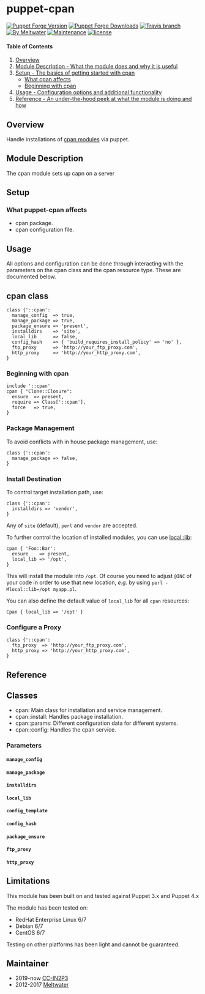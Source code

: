 # puppet-cpan

[![Puppet Forge Version](http://img.shields.io/puppetforge/v/meltwater/cpan.svg)](https://forge.puppetlabs.com/meltwater/cpan)
[![Puppet Forge Downloads](http://img.shields.io/puppetforge/dt/meltwater/cpan.svg)](https://forge.puppetlabs.com/meltwater/cpan)
[![Travis branch](https://img.shields.io/travis/meltwater/puppet-cpan/master.svg)](https://travis-ci.org/meltwater/puppet-cpan)
[![By Meltwater](https://img.shields.io/badge/by-meltwater-28bbbb.svg)](http://underthehood.meltwater.com/)
[![Maintenance](https://img.shields.io/maintenance/yes/2016.svg)](https://github.com/meltwater/puppet-cpan/commits/master)
[![license](https://img.shields.io/github/license/meltwater/puppet-cpan.svg)](https://github.com/meltwater/puppet-cpan/blob/master/LICENSE)

#### Table of Contents

1. [Overview](#overview)
2. [Module Description - What the module does and why it is useful](#module-description)
3. [Setup - The basics of getting started with cpan](#setup)
    * [What cpan affects](#what-cpan-affects)
    * [Beginning with cpan](#beginning-with-cpan)
4. [Usage - Configuration options and additional functionality](#usage)
5. [Reference - An under-the-hood peek at what the module is doing and how](#reference)

## Overview

Handle installations of [cpan modules](http://www.cpan.org/modules/) via puppet.

## Module Description
The cpan module sets up capn on a server

## Setup

### What puppet-cpan affects

* cpan package.
* cpan configuration file.

## Usage

All options and configuration can be done through interacting with the parameters
on the cpan class and the cpan resource type.  These are documented below.

## cpan class

```puppet
class {'::cpan':
  manage_config  => true,
  manage_package => true,
  package_ensure => 'present',
  installdirs    => 'site',
  local_lib      => false,
  config_hash    => { 'build_requires_install_policy' => 'no' },
  ftp_proxy      => 'http://your_ftp_proxy.com',
  http_proxy     => 'http://your_http_proxy.com',
}
```

### Beginning with cpan

```puppet
include '::cpan'
cpan { "Clone::Closure":
  ensure  => present,
  require => Class['::cpan'],
  force   => true,
}
```

### Package Management

To avoid conflicts with in house package management, use:

```puppet
class {'::cpan':
  manage_package => false,
}
```

### Install Destination

To control target installation path, use:

```puppet
class {'::cpan':
  installdirs => 'vendor',
}
```

Any of `site` (default), `perl` and `vendor` are accepted.

To further control the location of installed modules, you can use [local::lib](http://search.cpan.org/perldoc?local::lib):

```puppet
cpan { 'Foo::Bar':
  ensure    => present,
  local_lib => '/opt',
}
```

This will install the module into `/opt`. Of course you need to adjust `@INC` of your code in order to use that
new location, *e.g.* by using `perl -Mlocal::lib=/opt myapp.pl`.

You can also define the default value of `local_lib` for all `cpan` resources:

```puppet
Cpan { local_lib => '/opt' }
```

### Configure a Proxy

```puppet
class {'::cpan':
  ftp_proxy  => 'http://your_ftp_proxy.com',
  http_proxy => 'http://your_http_proxy.com',
}
```


## Reference

## Classes

* cpan: Main class for installation and service management.
* cpan::install: Handles package installation.
* cpan::params: Different configuration data for different systems.
* cpan::config: Handles the cpan service.

### Parameters

#### `manage_config`

#### `manage_package`

#### `installdirs`

#### `local_lib`

#### `config_template`

#### `config_hash`

#### `package_ensure`

#### `ftp_proxy`

#### `http_proxy`

## Limitations

This module has been built on and tested against Puppet 3.x and Puppet 4.x

The module has been tested on:

* RedHat Enterprise Linux 6/7
* Debian 6/7
* CentOS 6/7

Testing on other platforms has been light and cannot be guaranteed.

## Maintainer

* 2019-now [CC-IN2P3](https://github.com/ccin2p3)
* 2012-2017 [Meltwater](https://github.com/meltwater)
